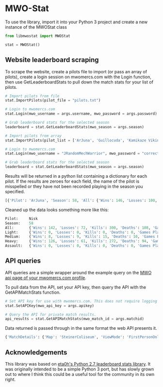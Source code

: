 # MWO-Stat

To use the library, import it into your Python 3 project and create a new instance of the MWOStat class
```python
from libmwostat import MWOStat

stat = MWOStat()
```

## Website leaderboard scraping

To scrape the website, create a pilots file to import (or pass an array of pilots), create a login session on mwomercs.com with the Login function, then use GetLeaderboardStats to pull down the match stats for your list of pilots.
```python
# Import pilots from file
stat.ImportPilots(pilot_file = "pilots.txt")

# Login to mwomercs.com
stat.Login(mwo_username = args.username, mwo_password = args.password)

# Grab leaderboard stats for the selected season
leaderboard = stat.GetLeaderboardStats(mwo_season = args.season)
```

```python
# Import pilots from array
stat.ImportPilots(pilot_list = ['ArJuna', 'Guillocuda', 'Kamikaze Viking', 'Nisk', 'ResidentCloakingCommie'])

# Login to mwomercs.com
stat.Login(mwo_username = "JRandomMechWarrior", mwo_password = "correcthorsebatterystaple")

# Grab leaderboard stats for the selected season
leaderboard = stat.GetLeaderboardStats(mwo_season = args.season)
```

Results will be returned in a python list containing a dictionary for each pilot. If the results are zeroes for each field, the name of the pilot is misspelled or they have not been recorded playing in the season you specified.
```python
[{'Pilot': 'ArJuna', 'Season': 58, 'All': {'Wins': 146, 'Losses': 100, 'Kills': 246, 'Deaths': 153, 'Games Played': 246, 'Average Score': 274}, 'Light': {'Wins': 0, 'Losses': 0, 'Kills': 0, 'Deaths': 0, 'Games Played': 0, 'Average Score': 0}, 'Medium': {'Wins': 0, 'Losses': 0, 'Kills': 0, 'Deaths': 0, 'Games Played': 0, 'Average Score': 0}, 'Heavy': {'Wins': 120, 'Losses': 84, 'Kills': 196, 'Deaths': 128, 'Games Played': 204, 'Average Score': 272}, 'Assault': {'Wins': 26, 'Losses': 16, 'Kills': 50, 'Deaths': 25, 'Games Played': 42, 'Average Score': 283}}, {'Pilot': 'Guillocuda', 'Season': 58, 'All': {'Wins': 117, 'Losses': 66, 'Kills': 262, 'Deaths': 96, 'Games Played': 183, 'Average Score': 394}, 'Light': {'Wins': 0, 'Losses': 0, 'Kills': 0, 'Deaths': 0, 'Games Played': 0, 'Average Score': 0}, 'Medium': {'Wins': 13, 'Losses': 10, 'Kills': 16, 'Deaths': 14, 'Games Played': 23, 'Average Score': 340}, 'Heavy': {'Wins': 45, 'Losses': 21, 'Kills': 86, 'Deaths': 32, 'Games Played': 66, 'Average Score': 364}, 'Assault': {'Wins': 59, 'Losses': 35, 'Kills': 160, 'Deaths': 50, 'Games Played': 94, 'Average Score': 429}}, {'Pilot': 'Kamikaze Viking', 'Season': 58, 'All': {'Wins': 29, 'Losses': 29, 'Kills': 47, 'Deaths': 48, 'Games Played': 59, 'Average Score': 287}, 'Light': {'Wins': 0, 'Losses': 0, 'Kills': 0, 'Deaths': 0, 'Games Played': 0, 'Average Score': 0}, 'Medium': {'Wins': 10, 'Losses': 9, 'Kills': 14, 'Deaths': 15, 'Games Played': 20, 'Average Score': 261}, 'Heavy': {'Wins': 11, 'Losses': 11, 'Kills': 20, 'Deaths': 20, 'Games Played': 22, 'Average Score': 284}, 'Assault': {'Wins': 6, 'Losses': 7, 'Kills': 8, 'Deaths': 10, 'Games Played': 13, 'Average Score': 323}}, {'Pilot': 'Nisk', 'Season': 58, 'All': {'Wins': 142, 'Losses': 72, 'Kills': 300, 'Deaths': 108, 'Games Played': 214, 'Average Score': 301}, 'Light': {'Wins': 0, 'Losses': 0, 'Kills': 0, 'Deaths': 0, 'Games Played': 0, 'Average Score': 0}, 'Medium': {'Wins': 8, 'Losses': 9, 'Kills': 15, 'Deaths': 10, 'Games Played': 17, 'Average Score': 264}, 'Heavy': {'Wins': 126, 'Losses': 61, 'Kills': 272, 'Deaths': 94, 'Games Played': 187, 'Average Score': 302}, 'Assault': {'Wins': 0, 'Losses': 0, 'Kills': 0, 'Deaths': 0, 'Games Played': 0, 'Average Score': 0}}, {'Pilot': 'ResidentCloakingCommie', 'Season': 58, 'All': {'Wins': 106, 'Losses': 65, 'Kills': 163, 'Deaths': 104, 'Games Played': 171, 'Average Score': 245}, 'Light': {'Wins': 0, 'Losses': 0, 'Kills': 0, 'Deaths': 0, 'Games Played': 0, 'Average Score': 0}, 'Medium': {'Wins': 0, 'Losses': 0, 'Kills': 0, 'Deaths': 0, 'Games Played': 0, 'Average Score': 0}, 'Heavy': {'Wins': 61, 'Losses': 31, 'Kills': 96, 'Deaths': 56, 'Games Played': 92, 'Average Score': 250}, 'Assault': {'Wins': 43, 'Losses': 31, 'Kills': 64, 'Deaths': 43, 'Games Played': 74, 'Average Score': 247}}]
```

Cleaned up the data looks something more like this:
```python
Pilot:     Nisk
Season:    58
All:       {'Wins': 142, 'Losses': 72, 'Kills': 300, 'Deaths': 108, 'Games Played': 214, 'Average Score': 301}
Light:     {'Wins': 0, 'Losses': 0, 'Kills': 0, 'Deaths': 0, 'Games Played': 0, 'Average Score': 0}
Medium:    {'Wins': 8, 'Losses': 9, 'Kills': 15, 'Deaths': 10, 'Games Played': 17, 'Average Score': 264}
Heavy:     {'Wins': 126, 'Losses': 61, 'Kills': 272, 'Deaths': 94, 'Games Played': 187, 'Average Score': 302}
Assault:   {'Wins': 0, 'Losses': 0, 'Kills': 0, 'Deaths': 0, 'Games Played': 0, 'Average Score': 0}
```

## API queries

API queries are a simple wrapper around the example query on the [MWO api page of your mwomercs.com profile](https://mwomercs.com/profile/api).

To pull data from the API, set your API key, then query the API with the GetAPIMatchStats function.
```python
# Set API key for use with mwomercs.com. This does not require logging in to the website.
stat.SetAPIKey(mwo_api_key = args.apikey)

# Query the API for private match results.
api_results = stat.GetAPIMatchStats(mwo_match_id = args.matchid)
```

Data returned is passed through in the same format the web API presents it.
```python
{'MatchDetails': {'Map': 'SteinerColiseum', 'ViewMode': 'FirstPersonOnly', 'TimeOfDay': 'Random', 'GameMode': 'Skirmish', 'Region': 'Oceanic', 'MatchTimeMinutes': '15', 'UseStockLoadout': False, 'NoMechQuirks': False, 'NoMechEfficiencies': False, 'WinningTeam': '1', 'Team1Score': 1, 'Team2Score': 0, 'MatchDuration': '100', 'CompleteTime': '2021-05-22T09:21:21+00:00'}, 'UserDetails': [{'Username': 'ResidentCloakingCommie', 'IsSpectator': False, 'Team': '2', 'Lance': '1', 'MechItemID': 318, 'MechName': 'tbr-cc', 'SkillTier': 4, 'HealthPercentage': 0, 'Kills': 0, 'KillsMostDamage': 0, 'Assists': 0, 'ComponentsDestroyed': 0, 'MatchScore': 134, 'Damage': 279, 'TeamDamage': 0, 'UnitTag': ''}, {'Username': 'Nisk', 'IsSpectator': False, 'Team': '1', 'Lance': '1', 'MechItemID': 165, 'MechName': 'tbr-s', 'SkillTier': 3, 'HealthPercentage': 64, 'Kills': 1, 'KillsMostDamage': 1, 'Assists': 0, 'ComponentsDestroyed': 3, 'MatchScore': 228, 'Damage': 388, 'TeamDamage': 0, 'UnitTag': 'ISRC'}]}
```

## Acknowledgements

This library was based on [eta0h's Python 2.7 leaderboard stats library](https://github.com/eta0h/MWO-Leaderboard-Stats). It was originally intended to be a simple Python 3 port, but has slowly grown out to where I think this could be a useful tool for the community in its own right.
